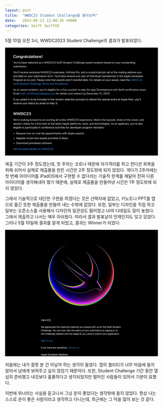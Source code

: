 ```yaml
---
layout: post
title:  "WWDC23 Student Challenge를 돌아보며"
date:   2023-05-13 12:00:36 +0900
categories: Swift SwiftUI
---
```


5월 10일 오전 3시, WWDC2023 Student Challenge의 결과가 발표되었다.

![image1.png](/assets/image/20230513/image1.png)

제출 기간이 3주 정도였는데, 첫 주차는 코로나 때문에 자가격리를 하고 컨디션 회복을 위해 쉬어서 실제로 제출물을 만든 시간은 2주 정도밖에 되지 않았다. 게다가 2주차에는 첫 번째 아이디어를 iPadOS에서 구현할 수 없다라는 기술적 한계를 깨달아 전혀 다른 아이디어를 생각해내야 했기 때문에, 실제로 제출물을 만들어낸 시간은 1주 정도밖에 되지 않았다.

 그래서 기술적으로 대단한 구현을 하겠다는 것은 선택지에 없었고, 키노트나 PPT를 앱으로 옮긴 듯한 제출물을 만들어 내는 수밖에 없었다. 또한, 일부는 디자인을 직접 하고 일부는 오픈소스를 사용해서 디자인의 일관성도 떨어졌고 UI의 디테일도 많이 놓쳤다. 그래서 제출하고 나서는 매우 아쉬웠다. 따라서 결과 발표날이 언제인지도 잊고 있었다. 그러나 5월 10일에 결과를 알게 되었고, 결과는 Winner가 되었다.

![image2.png](/assets/image/20230513/image2.png)

처음에는 내가 잘못 본 건 아닐까 하는 생각이 들었다. 앱의 퀄리티가 너무 마음에 들지 않아서 남에게 보여주고 싶지 않았기 때문이다. 또한, Student Challenge 기간 동안 열심히 준비했고 내것보다 훌륭하다고 생각되었지만 떨어진 사람들이 있어서 기분이 묘했다.

  이번에 위너라는 사실을 듣고나서 그냥 운이 좋았다는 생각밖에 들지 않았다. 항상 나는 스스로 운이 좋은 사람이라고 생각하고 다니는데, 최근에는 그 덕을 많이 보는 것 같다.